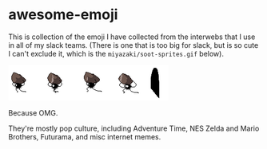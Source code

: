 # awesome-emoji
This is collection of the emoji I have collected from the interwebs that I use in all of my slack teams. (There is one that is too big for slack, but is so cute I can't exclude it, which is the `miyazaki/soot-sprites.gif` below).

![soot sprites](https://github.com/snipe/awesome-emoji/blob/master/movies-and-tv/miyazaki/soot-sprites.gif "Soot Sprites")

Because OMG.

They're mostly pop culture, including Adventure Time, NES Zelda and Mario Brothers, Futurama, and misc internet memes. 

